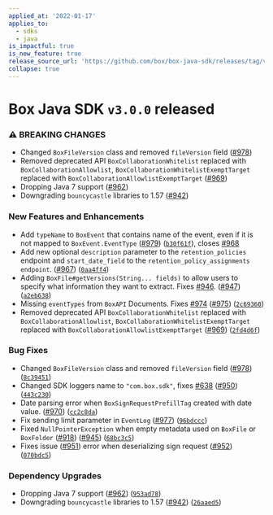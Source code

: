 ```yaml
---
applied_at: '2022-01-17'
applies_to:
  - sdks
  - java
is_impactful: true
is_new_feature: true
release_source_url: 'https://github.com/box/box-java-sdk/releases/tag/v3.0.0'
collapse: true
---
```


# Box Java SDK `v3.0.0` released

### ⚠ BREAKING CHANGES

* Changed `BoxFileVersion` class and removed `fileVersion` field ([#978][1])
* Removed deprecated API `BoxCollaborationWhitelist` replaced with `BoxCollaborationAllowlist`, `BoxCollaborationWhitelistExemptTarget` replaced with `BoxCollaborationAllowlistExemptTarget` ([#969][2])
* Dropping Java 7 support ([#962][3])
* Downgrading `bouncycastle` libraries to 1.57 ([#942][4])

### New Features and Enhancements

* Add `typeName` to `BoxEvent` that contains name of the event, even if it is not mapped to `BoxEvent.EventType` ([#979][5]) ([`b30f61f`][6]), closes [#968][7]
* Add new optional `description` parameter to the `retention_policies` endpoint and `start_date_field` to the `retention_policy_assignments endpoint`. ([#967][8]) ([`0aa4ff4`][9])
* Adding `BoxFile#getVersions(String... fields)` to allow users to specify what information they want to extract. Fixes [#946][10]. ([#947][11]) ([`a2eb638`][12])
* Missing `eventTypes` from `BoxAPI` Documents. Fixes [#974][13] ([#975][14]) ([`2c69360`][15])
* Removed deprecated API `BoxCollaborationWhitelist` replaced with `BoxCollaborationAllowlist`, `BoxCollaborationWhitelistExemptTarget` replaced with `BoxCollaborationAllowlistExemptTarget` ([#969][2]) ([`2fd4d6f`][16])

### Bug Fixes

* Changed `BoxFileVersion` class and removed `fileVersion` field ([#978][1]) ([`8c39451`][17])
* Changed SDK loggers name to `"com.box.sdk"`, fixes [#638][18] ([#950][19]) ([`443c230`][20])
* Date parsing error when `BoxSignRequestPrefillTag` created with date value. ([#970][21]) ([`cc2c8da`][22])
* Fix sending limit parameter in `EventLog` ([#977][23]) ([`96bdccc`][24])
* Fixed `NullPointerException` when empty metadata used on `BoxFile` or `BoxFolder` ([#918][25]) ([#945][26]) ([`68bc3c5`][27])
* Fixes issue ([#951][28]) error when deserializing sign request ([#952][29]) ([`070bdc5`][30])

### Dependency Upgrades

* Dropping Java 7 support ([#962][3]) ([`953ad78`][31])
* Downgrading `bouncycastle` libraries to 1.57 ([#942][4]) ([`26aaed5`][32])

[1]: https://github.com/box/box-java-sdk/issues/978

[2]: https://github.com/box/box-java-sdk/issues/969

[3]: https://github.com/box/box-java-sdk/issues/962

[4]: https://github.com/box/box-java-sdk/issues/942

[5]: https://github.com/box/box-java-sdk/issues/979

[6]: https://github.com/box/box-java-sdk/commit/b30f61f8cc9c02a1fc4cd5eb35469749e1a16558

[7]: https://github.com/box/box-java-sdk/issues/968

[8]: https://github.com/box/box-java-sdk/issues/967

[9]: https://github.com/box/box-java-sdk/commit/0aa4ff48a1e035efc9ac6aaa42f18f4c92955b7b

[10]: https://github.com/box/box-java-sdk/issues/946

[11]: https://github.com/box/box-java-sdk/issues/947

[12]: https://github.com/box/box-java-sdk/commit/a2eb63896606a6c00ccee6bd9745f4c51f8d89a2

[13]: https://github.com/box/box-java-sdk/issues/974

[14]: https://github.com/box/box-java-sdk/issues/975

[15]: https://github.com/box/box-java-sdk/commit/2c69360e80b1bdd6213933cf2f4da195d52c92d4

[16]: https://github.com/box/box-java-sdk/commit/2fd4d6f884410c8884c4c038687bfc8f32837b55

[17]: https://github.com/box/box-java-sdk/commit/8c3945167581400043a070c2f6906ef05d3d7b85

[18]: https://github.com/box/box-java-sdk/issues/638

[19]: https://github.com/box/box-java-sdk/issues/950

[20]: https://github.com/box/box-java-sdk/commit/443c23085e55bbcaa1524c5b9e1bf852a1e2a1ce

[21]: https://github.com/box/box-java-sdk/issues/970

[22]: https://github.com/box/box-java-sdk/commit/cc2c8da9ea7d066ae2c247c2de5ac8b8bbba9b99

[23]: https://github.com/box/box-java-sdk/issues/977

[24]: https://github.com/box/box-java-sdk/commit/96bdccc9ca40ed43a6028a2b0d055d9d9a8de525

[25]: https://github.com/box/box-java-sdk/issues/918

[26]: https://github.com/box/box-java-sdk/issues/945

[27]: https://github.com/box/box-java-sdk/commit/68bc3c578d760b7239f6d704fed9bb5a834bf52a

[28]: https://github.com/box/box-java-sdk/issues/951

[29]: https://github.com/box/box-java-sdk/issues/952

[30]: https://github.com/box/box-java-sdk/commit/070bdc56074a1533c41f9085943d09502c79a7f4

[31]: https://github.com/box/box-java-sdk/commit/953ad78ac84833082439d0def1dcc63dc11ac04a

[32]: https://github.com/box/box-java-sdk/commit/26aaed51fd914eaf2061da735f11830524e4cfe4
